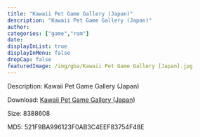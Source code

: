 ```yaml
---
title: "Kawaii Pet Game Gallery (Japan)"
description: "Kawaii Pet Game Gallery (Japan)"
author: 
categories: ["game","rom"]
date: 
displayInList: true
displayInMenu: false
dropCap: false
featuredImage: /img/gba/Kawaii Pet Game Gallery [Japan].jpg
---
```


Description: Kawaii Pet Game Gallery (Japan)

Download: <a style="text-decoration:underline;" href="https://mega.nz/#!iDRwxQJI!lXelFMBo1UVg8O_eIL61XowyLycr1_x4zEpexRCXCuk" target = "_blank" rel = "nofollow" > Kawaii Pet Game Gallery (Japan)</a>

Size: 8388608

MD5: 521F9BA996123F0AB3C4EEF83754F48E

